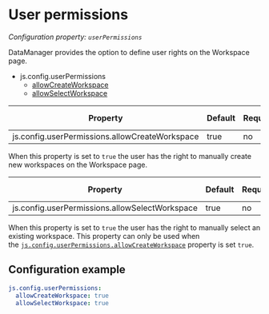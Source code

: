 # User permissions

*Configuration property: `userPermissions`*

DataManager provides the option to define user rights on the Workspace page.

-   js.config.userPermissions
    -   [allowCreateWorkspace](#user-permissions)
    -   [allowSelectWorkspace](#user-permissions)

| Property | Default | Required | Conflicts with | Valid values |
| -------- | ------- | -------- | -------------- | ------------ |
| js.config.userPermissions.allowCreateWorkspace | true | no | none | boolean |

When this property is set to `true` the user has the right to manually create new workspaces on the Workspace page.

| Property | Default | Required | Conflicts with | Valid values |
| -------- | ------- | -------- | -------------- | ------------ |
| js.config.userPermissions.allowSelectWorkspace | true | no | none | boolean |

When this property is set to `true` the user has the right to manually select an existing workspace. This property can only be used when the [`js.config.userPermissions.allowCreateWorkspace`](#user-permissions) property is set `true`.

## Configuration example

``` yaml
js.config.userPermissions:
  allowCreateWorkspace: true
  allowSelectWorkspace: true
```